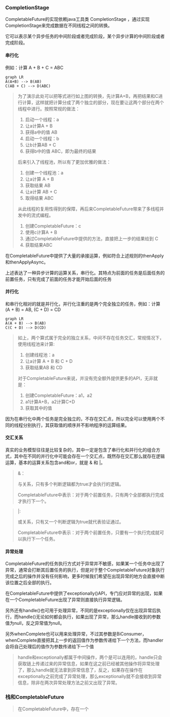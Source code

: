 ### CompletionStage

CompletableFuture的实现依赖java工具类 CompletionStage ，通过实现CompletionStage来完成数据在不同线程之间的转换。

它可以表示某个异步任务的中间阶段或者完成阶段，某个异步计算的中间阶段或者完成阶段。

#### 串行化

例如：计算 A + B + C = ABC

~~~mermaid
graph LR
A(A+B) --> B(AB) 
C(AB + C) --> D(ABC) 

~~~

> 为了演示此处可以把等式进行如上图的转换，先计算A+B，再把结果和C进行计算，这样就把计算分成了两个独立的部分，现在要让这两个部分在两个线程中进行。按照常规的做法：
>
> 1. 启动一个线程：a
> 2. 让a计算A + B
> 3. 获得a中的值 AB
> 4. 启动一个线程：b
> 5. 让b计算AB + C
> 6. 获得b中的值 ABC，即为最终的结果
>
>  后来引入了线程池，所以有了更加优雅的做法：
>
> 1. 创建一个线程池：a
> 2. 让a计算 A + B
> 3. 获取结果 AB
> 4. 让a计算 AB + C
> 5. 取得结果 ABC
>
> 从此线程的复用性得到的保障，再后来CompletableFuture带来了多线程并发中的流式编程。
>
> 1. 创建CompletableFuture：c
> 2. 使用c计算A + B
> 3. 通过CompletableFuture中提供的方法，直接把上一步的结果给到 C 
> 4. 获取结果ABC

在CompletableFuture中提供了大量的承接运算，例如符合上述规则的thenApply和thenApplyAsync。

上述表达了一种异步计算的运算关系，串行化。其特点为前面的任务是后面任务的前置任务，只有完成了前面的任务才能开始后面的任务

#### 并行化

和串行化相对的就是并行化，并行化注重的是两个完全独立的任务，例如：计算 (A + B) = AB, (C + D) = CD

~~~mermaid
graph LR
A(A + B) --> B(AB)
C(C + D) --> D(CD)
~~~

>如上，两个算式属于完全的独立关系，中间不存在任务交汇，常规情况下，使用线程池来计算:
>
>1. 创建线程池：a
>2. 让a计算 A + B 和 C + D
>3. 获取结果AB 和 CD
>
>对于CompletableFuture来说，并没有完全额外提供更多的API，无非就是：
>
>1. 创建CompletableFuture：a1，a2
>2. a1计算A+B，a2计算C+D
>3. 获取其中的值

因为在串行化中两个任务是完全独立的，不存在交汇点，所以完全可以使用两个不同的线程分别执行，其获取值的顺序并不影响程序的运算结果。

#### 交汇关系

真实的业务模型往往是比较复杂的，其中一定是包含了串行化和并行化的组合方式，其中在不同的并行化中可能会存在一个交汇点，既然存在交汇那么就存在逻辑运算，基本的运算关系包含and和or，就是 & 和 |。

> &：
>
> 与关系，只有多个判断逻辑都为true才会执行的逻辑。
>
> CompletableFuture中表示：对于两个前置任务，只有两个全部都执行完成才执行下一个。

> |:
>
> 或关系，只有又一个判断逻辑为true就代表验证通过。
>
> CompletableFuture中表示：对于两个前置任务，只要有一个执行完成就可以执行下一个任务。

#### 异常处理

CompletableFuture的任务执行方式对于异常并不敏感，如果某一个任务中出现了异常，通常会打断其后置任务的执行，但是对于整个CompletableFuture对象执行完成之后的操作并没有任何影响，更多时候我们希望在出现异常的地方会直接中断该位置之后全部的执行。

在CompletableFuture中提供了exceptionally()API，专门应对异常的出现，如果在一个CompletableFuture出现了异常则直接执行异常逻辑。

另外还有handle()也可用于处理异常，不同的是exceptionally仅在出现异常后执行，而handle()无论如何都会执行，如果出现了异常，那么handle接收到的参数值为null，反之异常值为null。

另外whenComplete也可以用来处理异常，不过其参数是BiConsumer，whenComplete直接把其上一步的返回值作为参数传递给下一个方法，而handler会将自己处理后的值作为参数传递给下一个值

> handle和exceptionally都属于中间操作，两个是可以连用的，handle只会获取链上传递过来的异常信息，如果在这之前已经被其他操作将异常处理了，那么handle就无法拿到异常信息了，反之，如果存在操作在exceptionally之前完成了异常处理，那么exceptionally就不会接收到异常信息，除非在两次异常处理方法之前又出现了异常。

### 栈和CompletableFuture

> 在CompletableFuture中，存在一个

